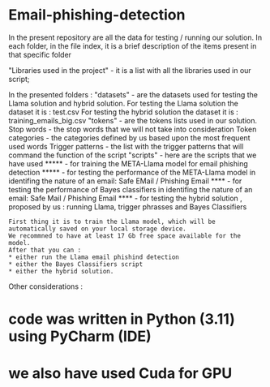 # Email-phishing-detection
In the present repository are all the data for testing / running our solution.
In each folder, in the file index, it is a brief description of the items present
in that specific folder

"Libraries used in the project" - it is a list with all the libraries used in our script;

In the presented folders : 
    "datasets" - are the datasets used for testing the Llama solution and hybrid solution.
                 For testing the Llama solution the dataset it is : test.csv
                 For testing the hybrid solution the dataset it is : training_emails_big.csv
    "tokens" - are the tokens lists used in our solution.
                Stop words - the stop words that we will not take into consideration
                Token categories - the categories defined by us based upon the most frequent used words
                Trigger patterns - the list with the trigger patterns that will command the function of the script
    "scripts" - here are the scripts that we have used
               ***** - for training the META-Llama model for email phishing detection
               ***** - for testing the performance of the META-Llama model in identifing the nature of an email:
               Safe EMail / Phishing Email
               **** - for testing the performance of Bayes classifiers in identifing the nature of an email:
               Safe Mail / Phishing Email
               **** - for testing the hybrid solution , proposed by us : running Llama, trigger phrasses and Bayes
               Classifiers
               
    First thing it is to train the Llama model, which will be automatically saved on your local storage device.
    We recommned to have at least 17 Gb free space available for the model.
    After that you can : 
    * either run the Llama email phishind detection 
    * either the Bayes Classifiers script
    * either the hybrid solution.

Other considerations : 
# code was written in Python (3.11) using PyCharm (IDE)
# we also have used Cuda for GPU

